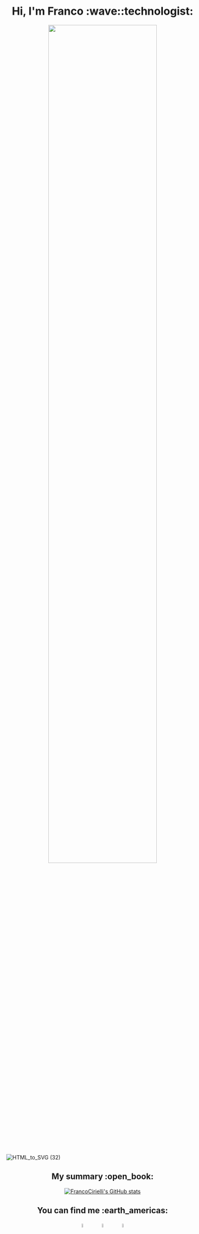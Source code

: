<h1 align="center">Hi, I'm Franco :wave::technologist:</h1>

<div align="center">
<img width="75%" src="https://user-images.githubusercontent.com/89426738/156302843-c0e84233-68db-4c55-90d1-ca891e0a4ef1.gif">
</div>

<br>

![HTML_to_SVG (32)](https://user-images.githubusercontent.com/89426738/156246140-e4aabc86-1223-44f6-9604-c1e701ac82b9.svg)


<h2 align="center">My summary :open_book:</h2>

<div align="center">
  
[![FrancoCirielli's GitHub stats](https://github-readme-stats.vercel.app/api?username=FrancoCirielli16&bg_color=135,220000,cc0000,ff3c00,ff3c00&title_color=d9d9d9&text_color=d9d9d9)](https://github.com/FrancoCirielli16/github-readme-stats)
  
</div>


<h2 align="center">You can find me :earth_americas:</h2>

<div align="center"><a href="https://FrancoCirielli16.io/" target="_blank"><img width="5%" src="https://cdn-icons.flaticon.com/png/128/896/premium/896678.png?token=exp=1646170349~hmac=eb42ef081ee7b8f69f67bb68f4a9f426" alt="instagram"></a>&emsp;&emsp;<a href="https://www.instagram.com/franco.cirielli" target="_blank"><img width="5%" src="https://cdn-icons-png.flaticon.com/128/2111/2111463.png" alt="instagram"></a>&emsp;&emsp;<a href="https://ar.linkedin.com/in/franco-cirielli-74ab67196" target="_blank"><img width="5%" src="https://cdn-icons.flaticon.com/png/128/3536/premium/3536505.png?token=exp=1646170237~hmac=b1a94885fda3cf8efcb433fd43ad0188" alt="instagram"></a></div>

